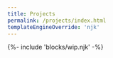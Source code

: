 ```yaml
---
title: Projects
permalink: /projects/index.html
templateEngineOverride: 'njk'
---
```


{%- include 'blocks/wip.njk' -%}